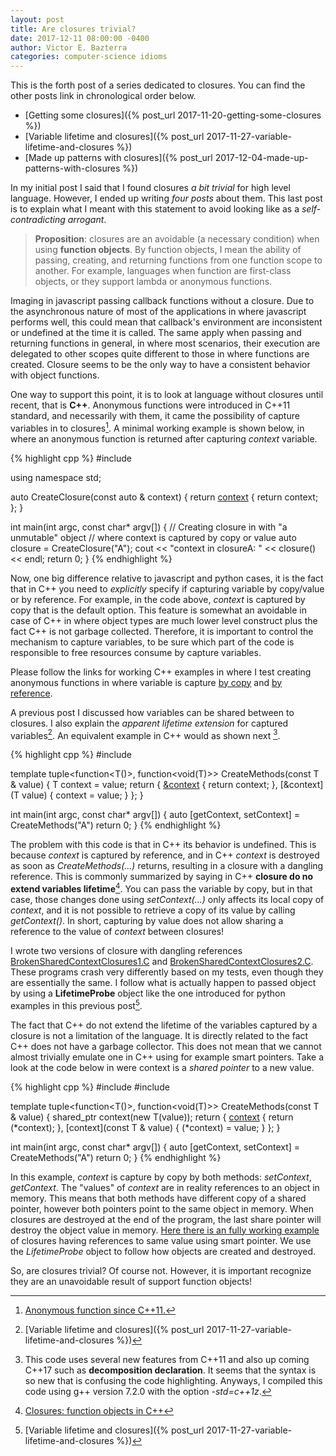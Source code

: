 ```yaml
---
layout: post
title: Are closures trivial?
date: 2017-12-11 08:00:00 -0400
author: Victor E. Bazterra
categories: computer-science idioms
---
```


This is the forth post of a series dedicated to closures. You can find the other posts link in chronological order below.

* [Getting some closures]({% post_url 2017-11-20-getting-some-closures %})
* [Variable lifetime and closures]({% post_url 2017-11-27-variable-lifetime-and-closures %})
* [Made up patterns with closures]({% post_url 2017-12-04-made-up-patterns-with-closures %})

In my initial post I said that I found closures *a bit trivial* for high level language. However, I ended up writing *four posts* about them. This last post is to explain what I meant with this statement to avoid looking like as a *self-contradicting arrogant*.

> **Proposition**: closures are an avoidable (a necessary condition) when using **function objects**. By function objects, I mean the ability of passing, creating, and returning functions from one function scope to another. For example, languages when function are first-class objects, or they support lambda or anonymous functions.

Imaging in javascript passing callback functions without a closure. Due to the asynchronous nature of most of the applications in where javascript performs well, this could mean that callback's environment are inconsistent or undefined at the time it is called. The same apply when passing and returning functions in general, in where most scenarios, their execution are delegated to other scopes quite different to those in where functions are created. Closure seems to be the only way to have a consistent behavior with object functions.

One way to support this point, it is to look at language without closures until recent, that is **C++**. Anonymous functions were introduced in C++11 standard, and necessarily with them, it came the possibility of capture variables in to closures[^1]. A minimal working example is shown below, in where an anonymous function is returned after capturing *context* variable.

{% highlight cpp %}
#include <iostream>

using namespace std;

auto CreateClosure(const auto & context) {
    return [context]() { return context; };
}

int main(int argc, const char* argv[]) {
    // Creating closure in with "a unmutable" object
    // where context is captured by copy or value
    auto closure = CreateClosure("A");
    cout << "context in closureA: " << closure() << endl;
    return 0;
}
{% endhighlight %}

Now, one big difference relative to javascript and python cases, it is the fact that in C++ you need to *explicitly* specify if capturing variable by copy/value or by reference. For example, in the code above, *context* is captured by copy that is the default option. This feature is somewhat an avoidable in case of C++ in where object types are much lower level construct plus the fact C++ is not garbage collected. Therefore, it is important to control the mechanism to capture variables, to be sure which part of the code is responsible to free resources consume by capture variables.

Please follow the links for working C++ examples in where I test creating anonymous functions in where variable is capture [by copy](https://github.com/baites/examples/blob/master/idioms/c%2B%2B/ClosureByCopy.C) and [by reference](https://github.com/baites/examples/blob/master/idioms/c%2B%2B/ClosureByReference.C).

A previous post I discussed how variables can be shared between to closures. I also explain the *apparent lifetime extension* for captured variables[^2]. An equivalent example in C++ would as shown next [^3].

{% highlight cpp %}
#include <functional>

template<typename T>
tuple<function<T()>, function<void(T)>> CreateMethods(const T & value)
{
    T context = value;
    return {
        [&context]() { return context; },
        [&context](T value) { context = value; }
    };
}

int main(int argc, const char* argv[])
{
    auto [getContext, setContext] = CreateMethods("A")
    return 0;
}
{% endhighlight %}

The problem with this code is that in C++ its behavior is undefined. This is because *context* is captured by reference, and in C++ *context* is destroyed as soon as *CreateMethods(...)* returns, resulting in a closure with a dangling reference. This is commonly summarized by saying in C++ **closure do no extend variables lifetime**[^4]. You can pass the variable by copy, but in that case, those changes done using *setContext(...)* only affects its local copy of *context*, and it is not possible to retrieve a copy of its value by calling *getContext()*. In short, capturing by value does not allow sharing a reference to the value of *context* between closures!

I wrote two versions of closure with dangling references  [BrokenSharedContextClosures1.C](https://github.com/baites/examples/blob/master/idioms/c%2B%2B/BrokenSharedContextClosures1.C) and [BrokenSharedContextClosures2.C](https://github.com/baites/examples/blob/master/idioms/c%2B%2B/BrokenSharedContextClosures2.C). These programs crash very differently based on my tests, even though they are essentially the same. I follow what is actually happen to passed object by using a **LifetimeProbe** object like the one introduced for python examples in this previous post[^2].

The fact that C++ do not extend the lifetime of the variables captured by a closure is not a limitation of the language. It is directly related to the fact C++ does not have a garbage collector. This does not mean that we cannot almost trivially emulate one in C++ using for example smart pointers. Take a look at the code below in were context is a *shared pointer* to a new value.

{% highlight cpp %}
#include <functional>
#include <memory>

template<typename T>
tuple<function<T()>, function<void(T)>> CreateMethods(const T & value)
{
    shared_ptr<T> context(new T(value));
    return {
        [context]() { return (*context); },
        [context](const T & value) { (*context) = value; }
    };
}

int main(int argc, const char* argv[])
{
    auto [getContext, setContext] = CreateMethods("A")
    return 0;
}
{% endhighlight %}

In this example, *context* is capture by copy by both methods: *setContext*, *getContext*. The "values" of *context* are in reality references to an object in memory. This means that both methods have different copy of a shared pointer, however both pointers point to the same object in memory. When closures are destroyed at the end of the program, the last share pointer will destroy the object value in memory. [Here there is an fully working example](https://github.com/baites/examples/blob/master/idioms/c%2B%2B/SharedContextClosures.C) of closures having references to same value using smart pointer. We use the *LifetimeProbe* object to follow how objects are created and destroyed.

So, are closures trivial? Of course not. However, it is important recognize they are an unavoidable result of support function objects!

[^1]: [Anonymous function since C++11.](https://en.wikipedia.org/wiki/Anonymous_function#C.2B.2B_.28since_C.2B.2B11.29)

[^2]: [Variable lifetime and closures]({% post_url 2017-11-27-variable-lifetime-and-closures %})

[^3]: This code uses several new features from C++11 and also up coming C++17 such as **decomposition declaration**. It seems that the syntax is so new that is confusing the code highlighting. Anyways, I compiled this code using g++ version 7.2.0 with the option *-std=c++1z*.

[^4]: [Closures: function objects in C++]( https://en.wikipedia.org/wiki/Closure_(computer_programming)#Function_objects_.28C.2B.2B.29)

